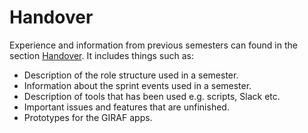 # Handover

Experience and information from previous semesters can found in the section [Handover](../Handover/index.md).
It includes things such as:

- Description of the role structure used in a semester.
- Information about the sprint events used in a semester.
- Description of tools that has been used e.g. scripts, Slack etc.
- Important issues and features that are unfinished.
- Prototypes for the GIRAF apps.